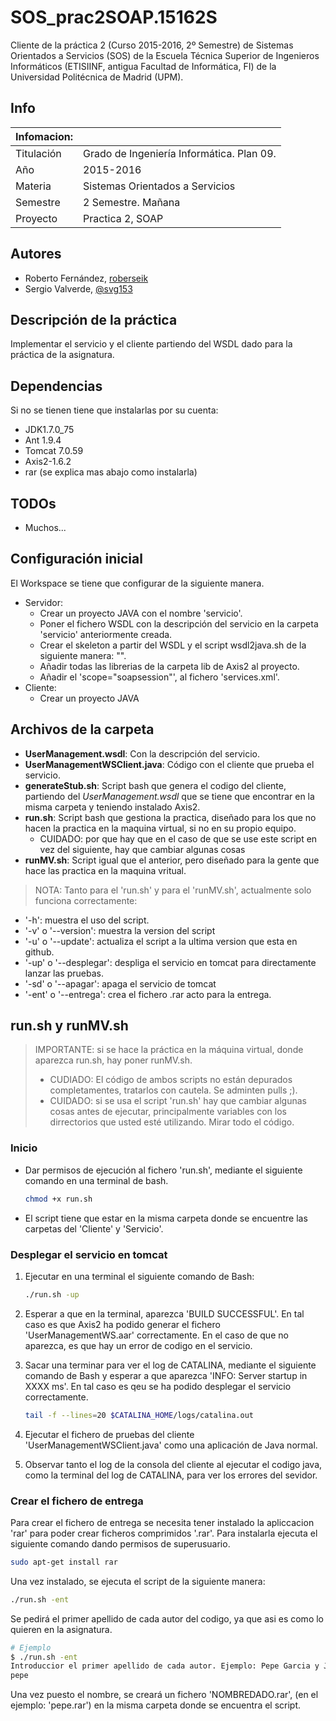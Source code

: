 # SOS_prac2SOAP.15162S
Cliente de la práctica 2 (Curso 2015-2016, 2º Semestre) de Sistemas Orientados a Servicios (SOS) de la Escuela Técnica Superior de Ingenieros Informáticos (ETISIINF, antigua Facultad de Informática, FI) de la Universidad Politécnica de Madrid (UPM).

## Info
| Infomacion: |  |   
| ----------- | --------
| Titulación  | Grado de Ingeniería Informática. Plan 09.
| Año         | 2015-2016
| Materia     | Sistemas Orientados a Servicios
| Semestre    | 2 Semestre. Mañana
| Proyecto    | Practica 2, SOAP

## Autores
* Roberto Fernández, [roberseik][2]
* Sergio Valverde, [@svg153][3]

## Descripción de la práctica
Implementar el servicio y el cliente partiendo del WSDL dado para la práctica de la asignatura.

## Dependencias
Si no se tienen tiene que instalarlas por su cuenta:
* JDK1.7.0_75
* Ant 1.9.4
* Tomcat 7.0.59
* Axis2-1.6.2
* rar (se explica mas abajo como instalarla)

## TODOs
* Muchos...

## Configuración inicial
El Workspace se tiene que configurar de la siguiente manera.
* Servidor:
    * Crear un proyecto JAVA con el nombre 'servicio'.
    * Poner el fichero WSDL con la descripción del servicio en la carpeta 'servicio' anteriormente creada.
    * Crear el skeleton a partir del WSDL y el script wsdl2java.sh de la siguiente manera: "".
    * Añadir todas las librerias de la carpeta lib de Axis2 al proyecto.
    * Añadir el 'scope="soapsession"', al fichero 'services.xml'.
* Cliente:
    * Crear un proyecto JAVA

## Archivos de la carpeta
* **UserManagement.wsdl**: Con la descripción del servicio.
* **UserManagementWSClient.java**: Código con el cliente que prueba el servicio.
* **generateStub.sh**: Script bash que genera el codigo del cliente, partiendo del *UserManagement.wsdl* que se tiene que encontrar en la misma carpeta y teniendo instalado Axis2.
* **run.sh**: Script bash que gestiona la practica, diseñado para los que no hacen la practica en la maquina virtual, si no en su propio equipo.
    * CUIDADO: por que hay que en el caso de que se use este script en vez del siguiente, hay que cambiar algunas cosas
* **runMV.sh**: Script igual que el anterior, pero diseñado para la gente que hace las practica en la maquina vritual.

> NOTA: Tanto para el 'run.sh' y para el 'runMV.sh', actualmente solo funciona correctamente:
* '-h': muestra el uso del script.
* '-v' o '--version': muestra la version del script
* '-u' o '--update': actualiza el script a la ultima version que esta en github.
* '-up' o '--desplegar': despliga el servicio en tomcat para directamente lanzar las pruebas.
* '-sd' o '--apagar': apaga el servicio de tomcat
* '-ent' o '--entrega': crea el fichero .rar acto para la entrega.


## run.sh y runMV.sh

> IMPORTANTE: si se hace la práctica en la máquina virtual, donde aparezca run.sh, hay poner runMV.sh.
> * CUDIADO: El código de ambos scripts no están depurados completamentes, tratarlos con cautela. Se adminten pulls ;).
> * CUIDADO: si se usa el script 'run.sh' hay que cambiar algunas cosas antes de ejecutar, principalmente variables con los dirrectorios que usted esté utilizando. Mirar todo el código.

### Inicio

* Dar permisos de ejecución al fichero 'run.sh', mediante el siguiente comando en una terminal de bash.

    ```bash
    chmod +x run.sh
    ```
* El script tiene que estar en la misma carpeta donde se encuentre las carpetas del 'Cliente' y 'Servicio'.

### Desplegar el servicio en tomcat
1. Ejecutar en una terminal el siguiente comando de Bash:

    ```bash
    ./run.sh -up
    ```
2. Esperar a que en la terminal, aparezca 'BUILD SUCCESSFUL'. En tal caso es que Axis2 ha podido generar el fichero 'UserManagementWS.aar' correctamente. En el caso de que no aparezca, es que hay un error de codigo en el servicio.

3. Sacar una terminar para ver el log de CATALINA, mediante el siguiente comando de Bash y esperar a que aparezca 'INFO: Server startup in XXXX ms'. En tal caso es qeu se ha podido desplegar el servicio correctamente.
    ```bash
    tail -f --lines=20 $CATALINA_HOME/logs/catalina.out
    ```

4. Ejecutar el fichero de pruebas del cliente 'UserManagementWSClient.java' como una aplicación de Java normal.

5. Observar tanto el log de la consola del cliente al ejecutar el codigo java, como la terminal del log de CATALINA, para ver los errores del sevidor.

### Crear el fichero de entrega

Para crear el fichero de entrega se necesita tener instalado la apliccacion 'rar' para poder crear ficheros comprimidos '.rar'. Para instalarla ejecuta el siguiente comando dando permisos de superusuario.
```bash
sudo apt-get install rar
```
Una vez instalado, se ejecuta el script de la siguiente manera:
```bash
./run.sh -ent
```
Se pedirá el primer apellido de cada autor del codigo, ya que asi es como lo quieren en la asignatura.
```bash
# Ejemplo
$ ./run.sh -ent
Introduccior el primer apellido de cada autor. Ejemplo: Pepe Garcia y Jose Perez --> garciaperez
pepe
```
Una vez puesto el nombre, se creará un fichero 'NOMBREDADO.rar', (en el ejemplo: 'pepe.rar') en la misma carpeta donde se encuentra el script.



[2]: https://github.com/roberseik
[3]: https://twitter.com/svg153
